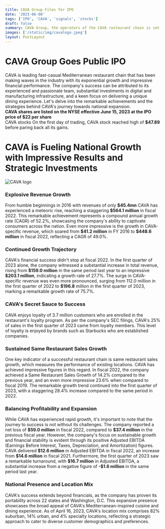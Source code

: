 ```yaml
---
title: CAVA Group Files for IPO
date: '2023-06-08'
tags: ['IPO', 'CAVA', 'signals', 'stocks']
draft: false
summary: CAVA Group, the operators of the CAVA restaurant chain is set to confidentially file for their IPO. As of Q1 2023, there are 263 CAVA Restaurants with 2022 revenues of $564.1 million.
images: ['/static/img/cavalogo.jpeg']
layout: PostLayout
---
```


<TOCInline toc={props.toc} asDisclosure toHeading={3} />

# CAVA Group Goes Public IPO

CAVA is leading fast-casual Mediterranean restaurant chain that has been making waves in the industry with its exponential growth and impressive financial performance. The company's success can be attributed to its experienced and passionate team, substantial investments in digital and manufacturing infrastructure, and a keen focus on delivering a unique dining experience. Let's delve into the remarkable achievements and the strategies behind CAVA's journey towards national expansion.  
**CAVA shares are listed on the NYSE effective June 15, 2023 at the IPO price of \$22 per share**  
CAVA stocks On the first day of trading, CAVA stock reached high of **\$47.89** before paring back all its gains.

# CAVA is Fueling National Growth with Impressive Results and Strategic Investments

![CAVA logo](/static/img/cavalogo.jpeg)

### Explosive Revenue Growth

From humble beginnings in 2016 with revenues of only **\$45.4mn** CAVA has experienced a meteoric rise, reaching a staggering **\$564.1 million**
in fiscal 2022.
This remarkable achievement represents a compound annual growth rate (CAGR) of 52.2%, showcasing the company's ability to captivate consumers across the nation.
Even more impressive is the growth in CAVA-specific revenue, which soared from **\$41.2 million** in FY 2016 to **\$448.6 million** in fiscal 2022, reflecting a CAGR of 49.0%.

### Continued Growth Trajectory

CAVA's financial success didn't stop at fiscal 2022. In the first quarter of 2023 alone, the company witnessed a substantial
increase in total revenue, rising from **\$159.0 million**
in the same period last year to an impressive
**\$203.1 million**, indicating a growth rate of 27.7%. The surge in CAVA-specific revenue was even more pronounced, surging from 112.0 million in the first quarter of 2022 to **\$196.8** million in the first quarter of 2023, marking a remarkable growth rate of 75.7%.

### CAVA's Secret Sauce to Success

CAVA enjoys loyalty of 3.7 million customers who are enrolled in the restaurant's loyalty program. As per the company's SEC filings, CAVA's 25% of sales in the first quarter of 2023 came from loyalty members. This level of loyalty is enjoyed by brands such as Starbucks who are established companies.

### Sustained Same Restaurant Sales Growth

One key indicator of a successful restaurant chain is same restaurant sales growth, which measures the performance of existing locations. CAVA has achieved impressive figures in this regard. In fiscal 2022, the company achieved a Same Restaurant Sales Growth of 14.2% compared to the previous year, and an even more impressive 23.6% when compared to fiscal 2019. The remarkable growth trend continued into the first quarter of 2023, with a staggering 28.4% increase compared to the same period in 2022.

### Balancing Profitability and Expansion

While CAVA has experienced rapid growth, it's important to note that the journey to success is not without its challenges.
The company reported a net loss of **\$59.0 million** in fiscal 2022, compared to **\$37.4 million** in the previous fiscal year.
However, the company's focus on sustainable growth and financial stability is evident through its positive Adjusted EBITDA (Earnings Before Interest, Taxes, Depreciation, and Amortization) figures.
CAVA delivered **\$12.6 million** in Adjusted EBITDA in fiscal 2022, an increase from **\$14.6 million** in fiscal 2021.
Furthermore, the first quarter of 2023 saw a remarkable turnaround, with **\$16.7 million** in Adjusted EBITDA, a substantial increase from a negative figure of **-\$1.6 million** in the same period last year.

### National Presence and Location Mix

CAVA's success extends beyond financials, as the company has proven its portability across 22 states and Washington, D.C. This expansive presence showcases the broad appeal of CAVA's Mediterranean-inspired cuisine and dining experience. As of April 16, 2023, CAVA's location mix comprises 82% suburban, 14% urban, and 4% specialty locations, reflecting a strategic approach to cater to diverse customer demographics and preferences.
